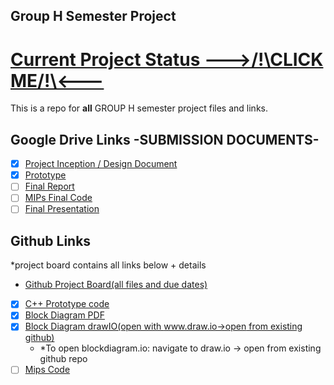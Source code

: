 ## Group H Semester Project 
# [Current Project Status --->/!\CLICK ME/!\\<---](https://github.com/XYIAN/numConverter_groupH/projects/1)   
This is a repo for **all** GROUP H semester project files and links.    

## Google Drive Links -SUBMISSION DOCUMENTS- 
- [x] [Project Inception / Design Document](https://docs.google.com/document/d/16p1Qrxc3XLgVbYR4pAPWAa37GxGlq-BZcojlDWp8RvU/edit?usp=sharing)  
- [X] [Prototype](https://docs.google.com/document/d/1ngEu0QP9Kb11cTETK2o_wgUo9iLp9WHGClsVXDhjsmc/edit)
- [ ] [Final Report](https://docs.google.com/document/d/1E7U-RhhtRFhyxZ4OmCTt8KvRdRTByNxvKQdQ4vEU2Cc/edit?usp=sharing)
- [ ] [MIPs Final Code]()
- [ ] [Final Presentation](https://docs.google.com/presentation/d/1pinwSAzyNOD81DZsg-90pqISE6k9lzZYqVU6wdagLrU/edit?usp=sharing)  

## Github Links 
*project board contains all links below + details 
- [Github Project Board(all files and due dates)](https://github.com/XYIAN/numConverter_groupH/projects/1)    
- [X] [C++ Prototype code](https://github.com/XYIAN/numConverter_groupH/blob/master/main.cpp)  
- [X] [Block Diagram PDF](https://github.com/XYIAN/numConverter_groupH/blob/master/BlockDiagram2.pdf)
- [X] [Block Diagram drawIO(open with www.draw.io->open from existing github)](https://github.com/XYIAN/numConverter_groupH/blob/master/Resources/BlockDiagram2.drawio)  
  - *To open blockdiagram.io: navigate to draw.io -> open from existing github repo  
- [ ] [Mips Code](https://github.com/XYIAN/numConverter_groupH/blob/master/number_converter.asm)   
